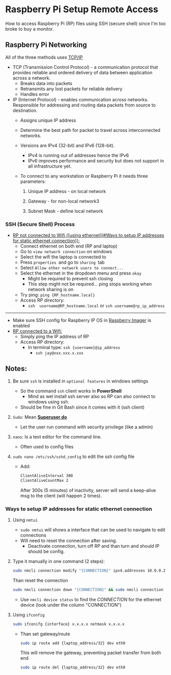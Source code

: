 # Raspberry Pi Setup Remote Access

How to access Raspberry Pi (RP) files using SSH (secure shell) since I'm too broke to buy a monitor.  

## Raspberry Pi Networking

All of the three methods uses <u>TCP/IP</u> 

- TCP (Transmission Control Protocol) - a communication protocol that provides reliable and ordered delivery of data between application across a network. 
	- Breaks data into packets 
	- Retransmits any lost packets for reliable delivery
	- Handles error
- IP (Internet Protocol) - enables communication across networks. Responsible for addressing and routing data packets from source to destination. 
	- Assigns unique IP address
	- Determine the best path for packet to travel across interconnected networks.
	- Versions are IPv4 (32-bit) and IPv6 (128-bit). 
	  - IPv4 is running out of addresses hence the IPv6
	  - IPv6 improves performance and security but does not support in all infrastructure yet. 
	
	- To connect to any workstation or Raspberry Pi it needs three parameters:
	
	  1. Unique IP address - on local network
	
	  2. Gateway - for non-local network3
	  3. Subnet Mask - define local network
	
	  

### SSH (Secure Shell) Process

- <u>RP not connected to Wifi ([using ethernet](#Ways to setup IP addresses for static ethernet connection)):</u> 
  - Connect ethernet on both end (RP and laptop)
  - Go to `view network connection` on windows
  - Select the wifi the laptop is connected to
  - Press `properties `and go to `sharing `tab
  - Select `Allow other network users to connect...`
  - Select the ethernet in the dropdown menu and press `okay`
    - Might be required to prevent ssh closing
    - This step might not be required... ping stops working when network sharing is on
  - Try ping: `ping {RP_hostname.local}`
  - Access RP directory:
    - `ssh  username@RP_hostname.local` or `ssh username@rp_ip_address`

<hr>

- Make sure SSH config for Raspberry IP OS in <u>Raspberry Imager</u> is enabled
- <u>RP connected to a Wifi:</u>
  - Simply ping the IP address of RP
  - Access RP directory:
    - In terminal type: `ssh {username}@ip_address`
      - `ssh jay@xxx.xxx.x.xxx` 

## Notes:

1. Be sure `ssh` is installed in `optional features` in windows settings

   - So the command `ssh` client works in **PowerShell** 
     - Mind as wel install ssh server also so RP can also connect to windows using ssh.
   - Should be fine in Git Bash since it comes with it (ssh client)

2. `Sudo`: Mean **<u>Superuser do</u>**

   -  Let the user run command with security privilege (like a admin)

3. `nano`: Is a text editor for the command line.

   - Often used to config files

4. `sudo nano /etc/ssh/sshd_config` to edit the ssh config file

   - Add: 

     ```bash
     ClientAliveInterval 300
     ClientAliveCountMax 2
     ```

     After 300s (5 minutes) of inactivity, server will send a keep-alive msg to the client (will happen 2 times).



### Ways to setup IP addresses for static ethernet connection

1. Using `nmtui`

   - `sudo nmtui` will shows a interface that can be used to navigate to edit connections
   - Will need to reset the connection after saving.
     - Deactivate connection, turn off RP and than turn and should IP should be config.

2. Type it manually in one command (2 steps):

   ```bash
   sudo nmcli connection modify "{CONNECTION}" ipv4.addresses 10.0.0.2/24 ipv4.gateway 10.0.0.1 ipv4.method manual
   ```

   Than reset the connection

   ```bash
   sudo nmcli connection down "{CONNECTION}" && sudo nmcli connection up "{CONNECITON}"
   ```

   - Use `nmcli device status` to find the *CONNECTION* for the ethernet device (look under the column "CONNECTION") 

3. Using `ifconfig`

   ```bash
   sudo ifconifg {interface} x.x.x.x netmask x.x.x.x
   ```

   - Than set gateway/route

     ```bash
     sudo ip route add {laptop_address/32} dev eth0
     ```

     This will remove the gateway, preventing packet transfer from both end

     ```bash
     sudo ip route del {laptop_address/32} dev eth0
     ```
